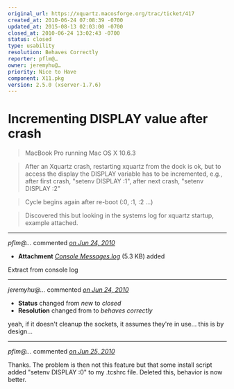 ```yaml
---
original_url: https://xquartz.macosforge.org/trac/ticket/417
created_at: 2010-06-24 07:08:39 -0700
updated_at: 2015-08-13 02:03:00 -0700
closed_at: 2010-06-24 13:02:43 -0700
status: closed
type: usability
resolution: Behaves Correctly
reporter: pflm@…
owner: jeremyhu@…
priority: Nice to Have
component: X11.pkg
version: 2.5.0 (xserver-1.7.6)
---
```


Incrementing DISPLAY value after crash
======================================


> MacBook Pro running Mac OS X 10.6.3

> After an Xquartz crash, restarting xquartz from the dock is ok, but to access the display the DISPLAY variable has to be incremented, e.g., after first crash, "setenv DISPLAY :1", after next crash, "setenv DISPLAY :2"

> Cycle begins again after re-boot (:0, :1, :2 ...)

> Discovered this but looking in the systems log for xquartz startup, example attached.



---

*pflm@…* commented *[on Jun 24, 2010](https://xquartz.macosforge.org/trac/attachment/ticket/417/Console%20Messages.log "June 24, 2010 at 7:09 AM PDT")*

-   **Attachment** *[Console Messages.log](../attachment/ticket/417/Console%20Messages.log)* (5.3 KB) added

Extract from console log



---

*jeremyhu@…* commented *[on Jun 24, 2010](https://xquartz.macosforge.org/trac/ticket/417#comment:1 "June 24, 2010 at 1:02 PM PDT")*

-   **Status** changed from *new* to *closed*
-   **Resolution** changed from to *behaves correctly*

yeah, if it doesn't cleanup the sockets, it assumes they're in use... this is by design...



---

*pflm@…* commented *[on Jun 25, 2010](https://xquartz.macosforge.org/trac/ticket/417#comment:2 "June 25, 2010 at 5:59 AM PDT")*

Thanks. The problem is then not this feature but that some install script added "setenv DISPLAY :0" to my .tcshrc file. Deleted this, behavior is now better.



